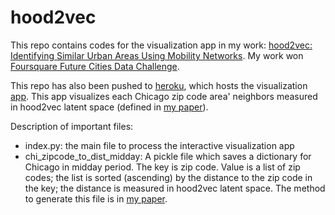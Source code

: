 # hood2vec

This repo contains codes for the visualization app in my work: <a href="https://arxiv.org/abs/1907.11951">hood2vec: Identifying Similar Urban Areas Using Mobility Networks</a>. My work won <a href="https://enterprise.foursquare.com/intersections/article/how-location-technology-can-drive-urban-innovation/">Foursquare Future Cities Data Challenge</a>.

This repo has also been pushed to <a href="https://www.heroku.com/">heroku</a>, which hosts the visualization <a href="https://hood2vec.herokuapp.com/index">app</a>. This app visualizes each Chicago zip code area' neighbors measured in hood2vec latent space (defined in <a href="https://arxiv.org/abs/1907.11951">my paper</a>).

Description of important files:
- index.py: the main file to process the interactive visualization app
- chi_zipcode_to_dist_midday: A pickle file which saves a dictionary for Chicago in midday period. The key is zip code. Value is a list of zip codes; the list is sorted (ascending) by the distance to the zip code in the key; the distance is measured in hood2vec latent space. The method to generate this file is in <a href="https://arxiv.org/abs/1907.11951">my paper</a>.
